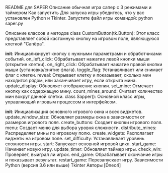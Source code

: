 README для SAPER 
Описание 
обычная игра сапер с 3 режимами и таймером 
Как запустить
Для запуска игры убедитесь, что у вас установлен Python и Tkinter.
 Запустите файл игры командой:
 python saper.py

 Описание классов и методов
class CustomButton(tk.Button):
Этот класс представляет собой кастомную кнопку на игровом поле, являющуюся клеткой "Сапёра".

__init__: Инициализирует кнопку с нужными параметрами и обработчиками событий.
on_left_click: Обрабатывает нажатие левой кнопки мыши (открытие клетки).
on_right_click: Обрабатывает нажатие правой кнопки мыши (установка/снятие флага).
toggle_flag: Устанавливает или снимает флаг с клетки.
reveal: Открывает клетку и показывает, сколько мин находится рядом, или заканчивает игру, если открыта мина.
update_display: Обновляет отображение кнопки.
set_mine: Отмечает кнопку как содержащую мину.
count_mines_around: Считает количество мин вокруг данной клетки.
class Sapper():
Основной класс игры, управляющий игровым процессом и интерфейсом.

__init__: Инициализация основного игрового окна и всех виджетов.
update_window_size: Обновляет размеры окна в зависимости от размеров игрового поля.
create_buttons: Создает кнопки игрового поля.
menu: Создает меню для выбора уровня сложности.
distribute_mines: Распределяет мины по игровому полю.
create_widgets: Располагает виджеты на игровом поле.
set_difficulty: Устанавливает уровень сложности игры.
start: Запускает основной игровой цикл.
start_game: Начинает новую игру.
update_timer: Обновляет таймер игры.
check_win: Проверяет, выиграл ли игрок.
end_game: Обрабатывает окончание игры и показывает результат.
restart_game: Перезапускает игру.
Зависимости
Python (версия 3.6 или выше)
Tkinter
Авторы
[Dnec4]
